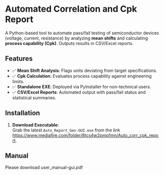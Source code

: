 # Automated Correlation and Cpk Report

A Python-based tool to automate pass/fail testing of semiconductor devices (voltage, current, resistance) by analyzing **mean shifts** and calculating **process capability (Cpk)**. Outputs results in CSV/Excel reports.

## Features
- ✅ **Mean Shift Analysis**: Flags units deviating from target specifications.
- ✅ **Cpk Calculation**: Evaluates process capability against engineering limits.
- ✅ **Standalone EXE**: Deployed via PyInstaller for non-technical users.
- ✅ **CSV/Excel Reports**: Automated output with pass/fail status and statistical summaries.

## Installation

1. **Download Executable**:  
   Grab the latest `Auto_Report_Gen-GUI.exe` from the link https://www.mediafire.com/folder/8tcs4w2pmp1mn/Auto_corr_cpk_report.

## Manual
Please download user_manual-gui.pdf
